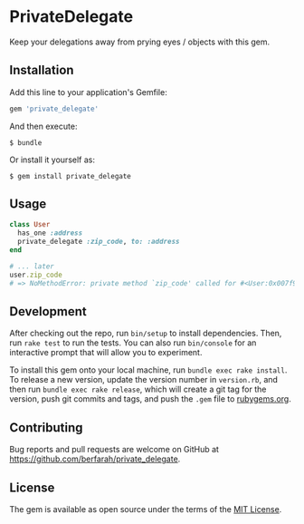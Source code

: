 # PrivateDelegate

Keep your delegations away from prying eyes / objects with this gem.

## Installation

Add this line to your application's Gemfile:

```ruby
gem 'private_delegate'
```

And then execute:

    $ bundle

Or install it yourself as:

    $ gem install private_delegate

## Usage

```rb
class User
  has_one :address
  private_delegate :zip_code, to: :address
end

# ... later
user.zip_code
# => NoMethodError: private method `zip_code' called for #<User:0x007f994d037288>
```

## Development

After checking out the repo, run `bin/setup` to install dependencies. Then, run `rake test` to run the tests. You can also run `bin/console` for an interactive prompt that will allow you to experiment.

To install this gem onto your local machine, run `bundle exec rake install`. To release a new version, update the version number in `version.rb`, and then run `bundle exec rake release`, which will create a git tag for the version, push git commits and tags, and push the `.gem` file to [rubygems.org](https://rubygems.org).

## Contributing

Bug reports and pull requests are welcome on GitHub at https://github.com/berfarah/private_delegate.


## License

The gem is available as open source under the terms of the [MIT License](http://opensource.org/licenses/MIT).

